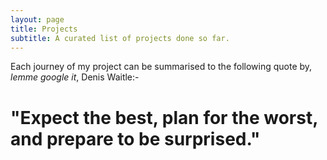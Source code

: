 ```yaml
---
layout: page
title: Projects
subtitle: A curated list of projects done so far.
---
```


Each journey of my project can be summarised to the following quote by, *lemme google it*, Denis Waitle:-

# "Expect the best, plan for the worst, and prepare to be surprised."
